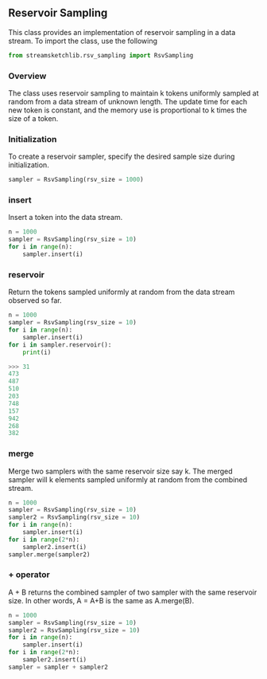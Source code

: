 ## Reservoir Sampling

This class provides an implementation of reservoir sampling in a data stream. To import the class, use the following

```python
from streamsketchlib.rsv_sampling import RsvSampling
```

### Overview

The class uses reservoir sampling to maintain k tokens uniformly sampled at random from a data stream of unknown length. The update time for each new token is constant, and the memory use is proportional to k times the size of a token.

### Initialization

To create a reservoir sampler, specify the desired sample size during initialization.

```python
sampler = RsvSampling(rsv_size = 1000)
```

### insert

Insert a token into the data stream.

```python
n = 1000
sampler = RsvSampling(rsv_size = 10)
for i in range(n):
    sampler.insert(i)
```

### reservoir

Return the tokens sampled uniformly at random from the data stream observed so far.

```python
n = 1000
sampler = RsvSampling(rsv_size = 10)
for i in range(n):
    sampler.insert(i)
for i in sampler.reservoir():
    print(i)

>>> 31
473
487
510
203
748
157
942
268
382
```

### merge

Merge two samplers with the same reservoir size say k. 
The merged sampler will k elements sampled uniformly at random from the combined stream.

```python
n = 1000
sampler = RsvSampling(rsv_size = 10)
sampler2 = RsvSampling(rsv_size = 10)
for i in range(n):
    sampler.insert(i)
for i in range(2*n):
    sampler2.insert(i)
sampler.merge(sampler2)
```

### + operator

A + B returns the combined sampler of two sampler with the same reservoir size.
In other words, A = A+B is the same as A.merge(B). 

```python
n = 1000
sampler = RsvSampling(rsv_size = 10)
sampler2 = RsvSampling(rsv_size = 10)
for i in range(n):
    sampler.insert(i)
for i in range(2*n):
    sampler2.insert(i)
sampler = sampler + sampler2
```